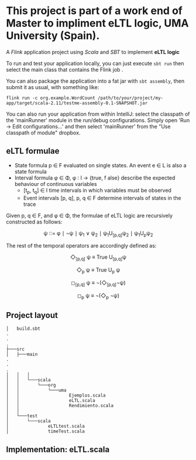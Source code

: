 
# This project is part of a work end of Master to impliment eLTL logic, UMA University (Spain).

A *Flink* application project using *Scala* and *SBT* to implement **eLTL logic**

To run and test your application locally, you can just execute `sbt run` then select the main class that contains the Flink job . 

You can also package the application into a fat jar with `sbt assembly`, then submit it as usual, with something like: 

```
flink run -c org.example.WordCount /path/to/your/project/my-app/target/scala-2.11/testme-assembly-0.1-SNAPSHOT.jar
```


You can also run your application from within IntelliJ:  select the classpath of the 'mainRunner' module in the run/debug configurations.
Simply open 'Run -> Edit configurations...' and then select 'mainRunner' from the "Use classpath of module" dropbox. 

## eLTL formulae
- State formula p ∈ F evaluated on single states. An event e ∈ L is also a state formula
- Interval formula φ ∈ Φ, φ ∶ I → {true, f alse} describe the expected behaviour of continuous variables
  - [t<sub>p</sub>, t<sub>q</sub>] ∈ I time intervals in which variables must be observed
  - Event intervals [p, q], p, q ∈ F determine intervals of states in the trace

Given p, q ∈ F, and φ ∈ Φ, the formulae of eLTL logic are recursively constructed as follows:
<p align="center">
  ψ ∶∶= φ ∣ ¬ψ ∣ ψ<sub>1</sub> ∨ ψ<sub>2</sub> ∣ ψ<sub>1</sub>U<sub>[p,q]</sub>ψ<sub>2</sub> ∣ ψ<sub>1</sub>U<sub>p</sub>ψ<sub>2</sub>
</p>
The rest of the temporal operators are accordingly defined as:
<p align="center">
  ◇<sub>[p,q]</sub> ψ ≡ True U<sub>[p,q]</sub>ψ
</p>
<p align="center">  
  ◇<sub>p</sub> ψ ≡ True U<sub>p</sub> ψ
</p>
<p align="center">
  ◻<sub>[p,q]</sub> ψ ≡ ¬(◇<sub>[p,q]</sub>¬ψ)
</p>
<p align="center">
  ◻<sub>p</sub> ψ ≡ ¬(◇<sub>p</sub> ¬ψ)
</p>

## Project layout
```
│   build.sbt
.
.
.
├───src
│   ├───main
.
.
.
│   │   │
│   │   └───scala
│   │       └───org
│   │           └───uma
│   │                   Ejemplos.scala
│   │                   eLTL.scala
│   │                   Rendimiento.scala
│   │
│   └───test
│       └───scala
│               eLTLtest.scala
│               timeTest.scala
```
## Implementation: eLTL.scala


